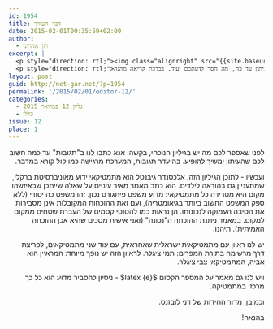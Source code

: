 ```yaml
---
id: 1954
title: דבר העורך
date: 2015-02-01T00:35:59+02:00
author:
  - רון אהרוני
excerpt: |
  <p style="direction: rtl;"><img class="alignright" src="{{site.baseurl}}/assets/img/2014/01/orech.jpg" alt="רון אהרוני,הפקולטה למתמטיקה, הטכניון" width="81" height="81" /></p>
  <p style="direction: rtl;">מאמר מרתק של אלכסנדר גיבנטל, מתמטיקאי ידוע מאוניברסיטת ברוקלי שיספר לנו מה ההוכחה הנכונה למשפט פיתגורס, ראיון מרתק בין אב לבת, שניהם מתמטיקאים ידועים, צבי ותמי ציגלר. מאמר מרתק על מספר קסום ולמה הוא כל כך מרכזי וכמובן מדור החידות של דני לובזנס. וישנה בקשה מיוחדת מטעם המערכת, אם תוכלו להגיב מה דעתכם על העיתון עד כה, מה חסר לדעתכם ועוד. בברכת קריאה מהנה!</p>
layout: post
guid: http://net-gar.net/?p=1954
permalink: '/2015/02/01/editor-12/'
categories:
  - גליון 12 פברואר 2015
  - כללי
issue: 12
place: 1
---
```

<p style="direction: rtl;">
  לפני שאספר לכם מה יש בגיליון הנוכחי, בקשה: אנא כתבו לנו ב"תגובות" עד כמה חשוב לכם שהעיתון ימשיך להופיע. בהיעדר תגובות, המערכת מרגישה כמו קול קורא במדבר.
</p>

<p style="direction: rtl;">
  ועכשיו - לתוכן הגיליון הזה. אלכסנדר גיבנטל הוא מתמטיקאי ידוע מאוניברסיטת ברקלי, שמתעניין גם בהוראה לילדים. הוא כתב מאמר מאיר עיניים על שאלה שייתכן שבאיזשהו מקום היא מטרידה כל מתמטיקאי: מדוע משפט פיתגורס נכון. זהו משפט כה יסודי (ללא ספק המשפט החשוב ביותר בגיאומטריה), ועם זאת ההוכחות המקובלות אינן מסבירות את הסיבה העמוקה לנכונותו. הן נראות כמו להטוטי קסמים של העברת שטחים ממקום למקום. במאמר ניתנת ההוכחה ה"נכונה" (ואני אישית מסכים שהיא אכן ההוכחה האמיתית). תיהנו.
</p>

<p style="direction: rtl;">
  יש לנו ראיון עם מתמטיקאית ישראלית שאחראית, עם עוד שני מתמטיקאים, לפריצת דרך מרשימה בתורת המפרים: תמי ציגלר. לראיון הזה יש נופך מיוחד: המראיין הוא אביה, המתמטיקאי צבי ציגלר.
</p>

<p style="direction: rtl;">
  ויש לנו גם מאמר על המספר הקסום $latex {e}$ - ניסיון להסביר מדוע הוא כל כך מרכזי במתמטיקה.
</p>

<p style="direction: rtl;">
  וכמובן, מדור החידות של דני לובזנס.
</p>

<p style="direction: rtl;">
  בהנאה!
</p>